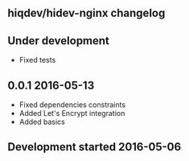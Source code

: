 hiqdev/hidev-nginx changelog
----------------------------

## Under development

- Fixed tests

## 0.0.1 2016-05-13

- Fixed dependencies constraints
- Added Let's Encrypt integration
- Added basics

## Development started 2016-05-06

